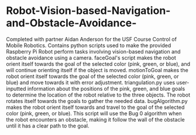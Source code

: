 # Robot-Vision-based-Navigation-and-Obstacle-Avoidance-
Completed with partner Aidan Anderson for the USF Course Control of Mobile Robotics. Contains python scripts used to make the provided Raspberry Pi Robot perform tasks involving vision-based navigation and obstacle avoidance using a camera. faceGoal's script makes the robot orient itself towards the goal of the selected color (pink, green, or blue), and will continue orienting itself if the object is moved. motionToGoal makes the robot orient itself towards the goal of the selected color (pink, green, or blue) and move towards it with error adjustment. triangulation.py uses user-inputted information about the positions of the pink, green, and blue goals to determine the location of the robot relative to the three objects. The robot rotates itself towards the goals to gather the needed data. bugAlgorithm.py makes the robot orient itself towards and travel to the goal of the selected color (pink, green, or blue). This script will use the Bug 0 algorithm when the robot encounters an obstacle, making it follow the wall of the obstacle until it has a clear path to the goal.
